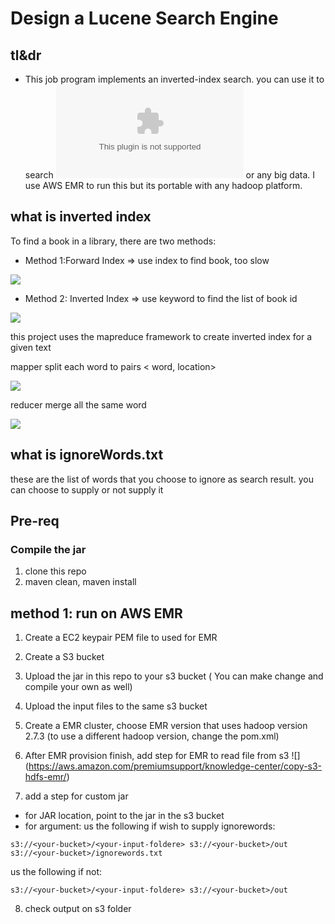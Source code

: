 # Design a Lucene Search Engine



## tl&dr
- This job program implements an inverted-index search. you can use it to search ![wikipedia data](http://snap.stanford.edu/data/wikispeedia/wikispeedia_articles_plaintext.tar.gz) or any big data. I use AWS EMR to run this but its portable with any hadoop platform. 


## what is inverted index 
To find a book in a library, there are two methods:

- Method 1:Forward Index => use index to find book, too slow

![](https://s3-us-west-2.amazonaws.com/donot-delete-github-image/Screen+Shot+2019-01-26+at+4.13.43+PM.png)

- Method 2: Inverted Index => use keyword to find the list of book id

![](https://s3-us-west-2.amazonaws.com/donot-delete-github-image/Screen+Shot+2019-01-26+at+4.14.20+PM.png)


this project uses the mapreduce framework to create inverted index for a given text

mapper split each word to pairs < word, location>

![](https://s3-us-west-2.amazonaws.com/donot-delete-github-image/Screen+Shot+2019-01-26+at+4.16.55+PM.png)


 reducer merge all the same word
 
 
![](https://s3-us-west-2.amazonaws.com/donot-delete-github-image/Screen+Shot+2019-01-26+at+4.17.04+PM.png)

## what is ignoreWords.txt
these are the list of words that you choose to ignore as search result. you can choose to supply or not supply it

## Pre-req

### Compile the jar
1. clone this repo
2. maven clean, maven install 

## method 1: run on AWS EMR
1. Create a EC2 keypair PEM file to used for EMR
2. Create a S3 bucket 
3. Upload the jar in this repo to your s3 bucket ( You can make change and compile your own as well)
4. Upload the input files to the same s3 bucket 
5. Create a EMR cluster, choose EMR version that uses hadoop version 2.7.3 (to use a different hadoop version, change the pom.xml)
6. After EMR provision finish, add step for EMR to read file from s3 
![] (https://aws.amazon.com/premiumsupport/knowledge-center/copy-s3-hdfs-emr/)

7. add a step for custom jar
- for JAR location, point to the jar in the s3 bucket
- for argument:
us the following if wish to supply ignorewords:
```
s3://<your-bucket>/<your-input-foldere> s3://<your-bucket>/out s3://<your-bucket>/ignorewords.txt
```
us the following if not:
```
s3://<your-bucket>/<your-input-foldere> s3://<your-bucket>/out 
```
8. check output on s3 folder

